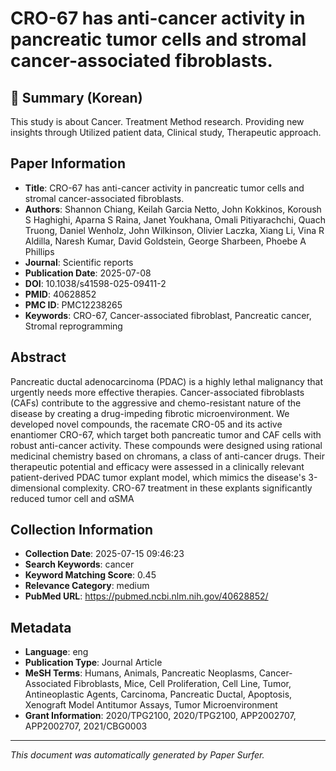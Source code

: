 # CRO-67 has anti-cancer activity in pancreatic tumor cells and stromal cancer-associated fibroblasts.

## 📝 Summary (Korean)
This study is about Cancer. Treatment Method research. Providing new insights through Utilized patient data, Clinical study, Therapeutic approach.

## Paper Information
- **Title**: CRO-67 has anti-cancer activity in pancreatic tumor cells and stromal cancer-associated fibroblasts.
- **Authors**: Shannon Chiang, Keilah Garcia Netto, John Kokkinos, Koroush S Haghighi, Aparna S Raina, Janet Youkhana, Omali Pitiyarachchi, Quach Truong, Daniel Wenholz, John Wilkinson, Olivier Laczka, Xiang Li, Vina R Aldilla, Naresh Kumar, David Goldstein, George Sharbeen, Phoebe A Phillips
- **Journal**: Scientific reports
- **Publication Date**: 2025-07-08
- **DOI**: 10.1038/s41598-025-09411-2
- **PMID**: 40628852
- **PMC ID**: PMC12238265
- **Keywords**: CRO-67, Cancer-associated fibroblast, Pancreatic cancer, Stromal reprogramming

## Abstract
Pancreatic ductal adenocarcinoma (PDAC) is a highly lethal malignancy that urgently needs more effective therapies. Cancer-associated fibroblasts (CAFs) contribute to the aggressive and chemo-resistant nature of the disease by creating a drug-impeding fibrotic microenvironment. We developed novel compounds, the racemate CRO-05 and its active enantiomer CRO-67, which target both pancreatic tumor and CAF cells with robust anti-cancer activity. These compounds were designed using rational medicinal chemistry based on chromans, a class of anti-cancer drugs. Their therapeutic potential and efficacy were assessed in a clinically relevant patient-derived PDAC tumor explant model, which mimics the disease's 3-dimensional complexity. CRO-67 treatment in these explants significantly reduced tumor cell and αSMA

## Collection Information
- **Collection Date**: 2025-07-15 09:46:23
- **Search Keywords**: cancer
- **Keyword Matching Score**: 0.45
- **Relevance Category**: medium
- **PubMed URL**: https://pubmed.ncbi.nlm.nih.gov/40628852/

## Metadata
- **Language**: eng
- **Publication Type**: Journal Article
- **MeSH Terms**: Humans, Animals, Pancreatic Neoplasms, Cancer-Associated Fibroblasts, Mice, Cell Proliferation, Cell Line, Tumor, Antineoplastic Agents, Carcinoma, Pancreatic Ductal, Apoptosis, Xenograft Model Antitumor Assays, Tumor Microenvironment
- **Grant Information**: 2020/TPG2100, 2020/TPG2100, APP2002707, APP2002707, 2021/CBG0003

---
*This document was automatically generated by Paper Surfer.*
